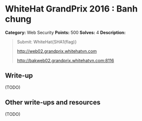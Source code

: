# WhiteHat GrandPrix 2016 : Banh chung

**Category:** Web Security
**Points:** 500
**Solves:** 4
**Description:**

> Submit: WhiteHat{SHA1(flag)}
> 
> http://web02.grandprix.whitehatvn.com
> 
> http://bakweb02.grandprix.whitehatvn.com:8116

## Write-up

(TODO)

## Other write-ups and resources

(TODO)
